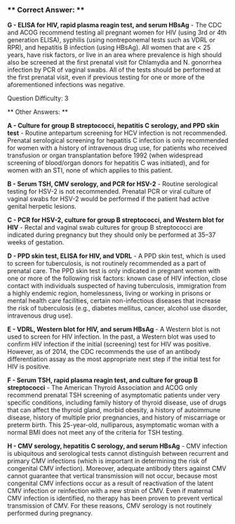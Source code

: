 ### ** Correct Answer: **

**G - ELISA for HIV, rapid plasma reagin test, and serum HBsAg** - The CDC and ACOG recommend testing all pregnant women for HIV (using 3rd or 4th generation ELISA), syphilis (using nontreponemal tests such as VDRL or RPR), and hepatitis B infection (using HBsAg). All women that are < 25 years, have risk factors, or live in an area where prevalence is high should also be screened at the first prenatal visit for Chlamydia and N. gonorrhea infection by PCR of vaginal swabs. All of the tests should be performed at the first prenatal visit, even if previous testing for one or more of the aforementioned infections was negative.

Question Difficulty: 3

** Other Answers: **

**A - Culture for group B streptococci, hepatitis C serology, and PPD skin test** - Routine antepartum screening for HCV infection is not recommended. Prenatal serological screening for hepatitis C infection is only recommended for women with a history of intravenous drug use, for patients who received transfusion or organ transplantation before 1992 (when widespread screening of blood/organ donors for hepatitis C was initiated), and for women with an STI, none of which applies to this patient.

**B - Serum TSH, CMV serology, and PCR for HSV-2** - Routine serological testing for HSV-2 is not recommended. Prenatal PCR or viral culture of vaginal swabs for HSV-2 would be performed if the patient had active genital herpetic lesions.

**C - PCR for HSV-2, culture for group B streptococci, and Western blot for HIV** - Rectal and vaginal swab cultures for group B streptococci are indicated during pregnancy but they should only be performed at 35–37 weeks of gestation.

**D - PPD skin test, ELISA for HIV, and VDRL** - A PPD skin test, which is used to screen for tuberculosis, is not routinely recommended as a part of prenatal care. The PPD skin test is only indicated in pregnant women with one or more of the following risk factors: known case of HIV infection, close contact with individuals suspected of having tuberculosis, immigration from a highly endemic region, homelessness, living or working in prisons or mental health care facilities, certain non-infectious diseases that increase the risk of tuberculosis (e.g., diabetes mellitus, cancer, alcohol use disorder, intravenous drug use).

**E - VDRL, Western blot for HIV, and serum HBsAg** - A Western blot is not used to screen for HIV infection. In the past, a Western blot was used to confirm HIV infection if the initial (screening) test for HIV was positive. However, as of 2014, the CDC recommends the use of an antibody differentiation assay as the most appropriate next step if the initial test for HIV is positive.

**F - Serum TSH, rapid plasma reagin test, and culture for group B streptococci** - The American Thyroid Association and ACOG only recommend prenatal TSH screening of asymptomatic patients under very specific conditions, including family history of thyroid disease, use of drugs that can affect the thyroid gland, morbid obesity, a history of autoimmune disease, history of multiple prior pregnancies, and history of miscarriage or preterm birth. This 25-year-old, nulliparous, asymptomatic woman with a normal BMI does not meet any of the criteria for TSH testing.

**H - CMV serology, hepatitis C serology, and serum HBsAg** - CMV infection is ubiquitous and serological tests cannot distinguish between recurrent and primary CMV infections (which is important in determining the risk of congenital CMV infection). Moreover, adequate antibody titers against CMV cannot guarantee that vertical transmission will not occur, because most congenital CMV infections occur as a result of reactivation of the latent CMV infection or reinfection with a new strain of CMV. Even if maternal CMV infection is identified, no therapy has been proven to prevent vertical transmission of CMV. For these reasons, CMV serology is not routinely performed during pregnancy.

